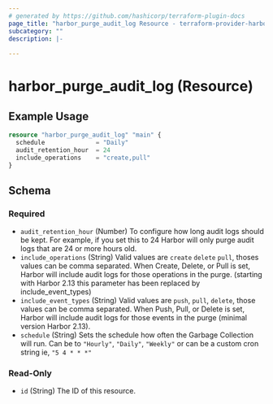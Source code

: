 ```yaml
---
# generated by https://github.com/hashicorp/terraform-plugin-docs
page_title: "harbor_purge_audit_log Resource - terraform-provider-harbor"
subcategory: ""
description: |-
  
---
```


# harbor_purge_audit_log (Resource)

<!-- schema generated by tfplugindocs -->

## Example Usage

```terraform
resource "harbor_purge_audit_log" "main" {
  schedule              = "Daily"
  audit_retention_hour  = 24
  include_operations    = "create,pull"
}
```

## Schema

### Required

- `audit_retention_hour` (Number) To configure how long audit logs should be kept. For example, if you set this to 24 Harbor will only purge audit logs that are 24 or more hours old.
- `include_operations` (String) Valid values are `create` `delete` `pull`, thoses values can be comma separated. When Create, Delete, or Pull is set, Harbor will include audit logs for those operations in the purge. (starting with Harbor 2.13 this parameter has been replaced by include_event_types)
- `include_event_types` (String) Valid values are `push`, `pull`, `delete`, those values can be comma separated. When Push, Pull, or Delete is set, Harbor will include audit logs for those events in the purge (minimal version Harbor 2.13).
- `schedule` (String) Sets the schedule how often the Garbage Collection will run.  Can be to `"Hourly"`, `"Daily"`, `"Weekly"` or can be a custom cron string ie, `"5 4 * * *"` 

### Read-Only

- `id` (String) The ID of this resource.
